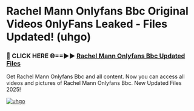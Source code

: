 # Rachel Mann Onlyfans Bbc Original Videos 0nlyFans Leaked - Files Updated! (uhgo)

<h3>🔴 CLICK HERE 🌐==►► <a href="https://tinyurl.com/3hn5wdd3" rel="nofollow">Rachel Mann Onlyfans Bbc Updated Files</a></h3>

Get Rachel Mann Onlyfans Bbc and all content. Now you can access all videos and pictures of Rachel Mann Onlyfans Bbc. New Updated Files 2025!

[![uhgo](https://i.imgur.com/4HnBqBT.gif)](https://tinyurl.com/3hn5wdd3)
